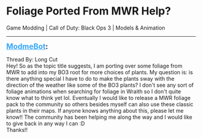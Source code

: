 # Foliage Ported From MWR Help?
Game Modding | Call of Duty: Black Ops 3 | Models & Animation

---
<strong style="font-size: 1.4em;"><span style="text-decoration: underline;text-decoration-color: #34a7f9;"><span style="color:#34a7f9;">ModmeBot</span></span>:</strong>

<p>Thread By: Long Cut<br />Hey! So as the topic title suggests, I am porting over some foliage from MWR to add into my BO3 root for more choices of plants. My question is: is there anything special I have to do to make the plants sway with the direction of the weather like some of the BO3 plants? I don&#39;t see any sort of foliage animations when searching for foliage in Wraith so I don&#39;t quite know what to think yet lol. Eventually I would like to release a MWR foliage pack to the community so others besides myself can also use these classic plants in their maps. If anyone knows anything about this, please let me know!! The community has been helping me along the way and I would like to give back in any way I can :D<br />Thanks!!</p>
